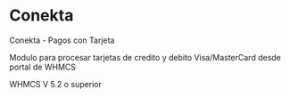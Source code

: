 Conekta
=======

Conekta - Pagos con Tarjeta

Modulo para procesar tarjetas de credito y debito Visa/MasterCard desde portal de WHMCS

WHMCS V 5.2 o superior
